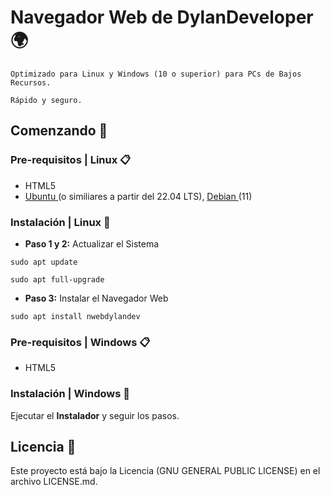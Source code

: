 # Navegador Web de DylanDeveloper 🌍

```
Optimizado para Linux y Windows (10 o superior) para PCs de Bajos Recursos.
```
```
Rápido y seguro.
```
## Comenzando 🚀
### Pre-requisitos | Linux 📋

* HTML5
* [Ubuntu ](https://ubuntu.com/download)(o similiares a partir del 22.04 LTS), [Debian ](https://www.debian.org/)(11)


### Instalación | Linux 🔧

- **Paso 1 y 2:** Actualizar el Sistema
```
sudo apt update
```
```
sudo apt full-upgrade
```
- **Paso 3:** Instalar el Navegador Web
```
sudo apt install nwebdylandev
```
### Pre-requisitos | Windows 📋

* HTML5

### Instalación | Windows 🔧

Ejecutar el **Instalador** y seguir los pasos.

## Licencia 📄

Este proyecto está bajo la Licencia (GNU GENERAL PUBLIC LICENSE) en el archivo LICENSE.md.

